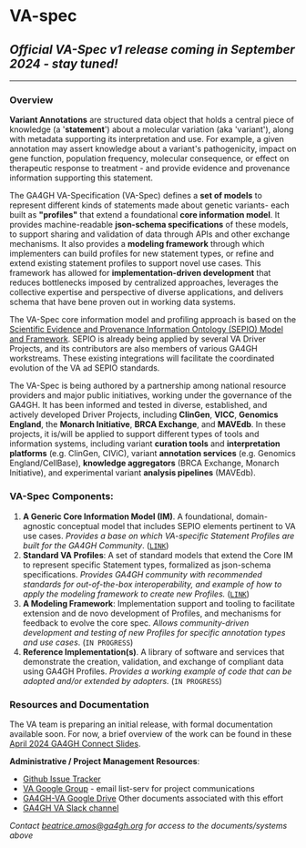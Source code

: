 # VA-spec

## _Official  VA-Spec v1 release coming in September 2024 - stay tuned!_

------

### Overview 

**Variant Annotations** are structured data object that holds a central piece of knowledge (a '**statement**') about a molecular variation (aka 'variant'), along with metadata supporting its interpretation and use. For example, a given annotation may assert knowledge about a variant's pathogenicity, impact on gene function, population frequency, molecular consequence, or effect on therapeutic response to treatment - and provide evidence and provenance information supporting this statement.

The GA4GH VA-Specification (VA-Spec) defines a **set of models** to represent different kinds of statements made about genetic variants- each built as **"profiles"** that extend a foundational **core information model**. It provides machine-readable **json-schema specifications** of these models, to support sharing and validation of data through APIs and other exchange mechanisms. It also provides a **modeling framework** through which implementers can build profiles for new statement types, or refine and extend existing statement profiles to support novel use cases. 
This framework has allowed for **implementation-driven development** that reduces bottlenecks imposed by centralized approaches, leverages the collective expertise and perspective of diverse applications, and delivers schema that have bene proven out in working data systems.

The VA-Spec core information model and profiling approach is based on the [Scientific Evidence and Provenance Information Ontology (SEPIO) Model and Framework](https://sepio-framework.github.io/sepio-linkml/). SEPIO is already being applied by several VA Driver Projects, and its contributors are also members of various GA4GH workstreams. These existing integrations will facilitate the coordinated evolution of the VA ad SEPIO standards.

The VA-Spec is being authored by a partnership among national resource providers and major public initiatives, working under the governance of the GA4GH. It has been informed and tested in diverse, established, and actively developed Driver Projects, including **ClinGen**, **VICC**, **Genomics England**, the **Monarch Initiative**, **BRCA Exchange**, and **MAVEdb**. In these projects, it is/will be applied to support different types of tools and information systems, including variant **curation tools** and **interpretation platforms** (e.g. ClinGen, CIViC), variant **annotation services** (e.g. Genomics England/CellBase), **knowledge aggregators** (BRCA Exchange, Monarch Initiative), and experimental variant **analysis pipelines** (MAVEdb).


### VA-Spec Components:
1. **A Generic Core Information Model (IM)**. A foundational, domain-agnostic conceptual model that includes SEPIO elements pertinent to VA use cases. *Provides a base on which VA-specific Statement Profiles are built for the GA4GH Community*. ([`LINK`](https://va-ga4gh.readthedocs.io/en/latest/core-information-model/index.html))
2. **Standard VA Profiles**: A set of standard models that extend the Core IM to represent specific Statement types, formalized as json-schema specifications. *Provides GA4GH community with recommended standards for out-of-the-box interoperability, and example of how to apply the modeling framework to create new Profiles.* ([`LINK`](https://va-ga4gh.readthedocs.io/en/latest/standard-profiles/index.html))
3. **A Modeling Framework**:  Implementation support and tooling to facilitate extension and de novo development of Profiles, and mechanisms for feedback to evolve the core spec. *Allows community-driven development and testing of new Profiles for specific annotation types and use cases*. (`IN PROGRESS`) 
4. **Reference Implementation(s)**. A library of software and services that demonstrate the creation, validation, and exchange of compliant data using GA4GH Profiles. *Provides a working example of code that can be adopted and/or extended by adopters.* (`IN PROGRESS`) 

### Resources and Documentation
The VA team is preparing an initial release, with formal documentation available soon. For now, a brief overview of the work can be found in these [April 2024 GA4GH Connect Slides](https://docs.google.com/presentation/d/122u_A-NVI1ZABU4fmFnuJUYesNM7sPCcYphzr_Za3pc/edit).
    
**Administrative / Project Management Resources**:
  - [Github Issue Tracker](https://github.com/ga4gh/va-spec/issues) 
  - [VA Google Group](https://groups.google.com/a/ga4gh.org/g/ga4gh-variant-annotation) - email list-serv for project communications
  - [GA4GH-VA Google Drive](https://docs.google.com/document/d/1pnwvYBl8GOMFUw4_-VseHPGWwaWw-kQkBvfZPQ331ME/edit#heading=h.9x8o4qogo9jq)  Other documents associated with this effort 
  - [GA4GH VA Slack channel](https://ga4gh.slack.com/archives/CBGR3P1GR)
    
 *Contact beatrice.amos@ga4gh.org for access to the documents/systems above*


